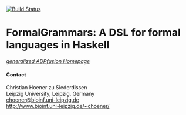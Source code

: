 [![Build Status](https://travis-ci.org/choener/FormalGrammars.svg?branch=master)](https://travis-ci.org/choener/FormalGrammars)

# FormalGrammars: A DSL for formal languages in Haskell

[*generalized ADPfusion Homepage*](http://www.bioinf.uni-leipzig.de/Software/gADP/)



#### Contact

Christian Hoener zu Siederdissen  
Leipzig University, Leipzig, Germany  
choener@bioinf.uni-leipzig.de  
http://www.bioinf.uni-leipzig.de/~choener/  

